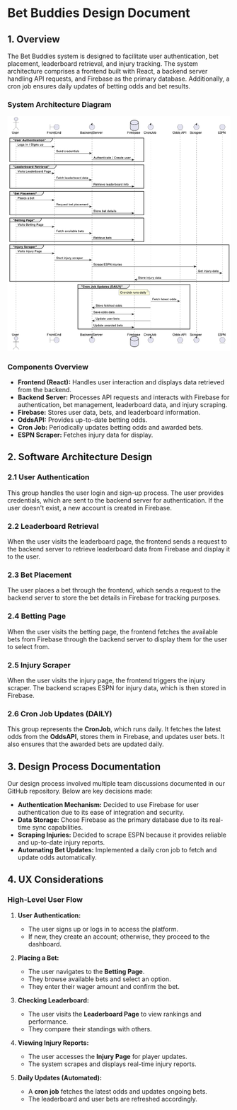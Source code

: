 # **Bet Buddies Design Document**

## **1. Overview**
The Bet Buddies system is designed to facilitate user authentication, bet placement, leaderboard retrieval, and injury tracking. The system architecture comprises a frontend built with React, a backend server handling API requests, and Firebase as the primary database. Additionally, a cron job ensures daily updates of betting odds and bet results.

### **System Architecture Diagram**
![alt text](image.png)

### **Components Overview**
- **Frontend (React):** Handles user interaction and displays data retrieved from the backend.
- **Backend Server:** Processes API requests and interacts with Firebase for authentication, bet management, leaderboard data, and injury scraping.
- **Firebase:** Stores user data, bets, and leaderboard information.
- **OddsAPI:** Provides up-to-date betting odds.
- **Cron Job:** Periodically updates betting odds and awarded bets.
- **ESPN Scraper:** Fetches injury data for display.

## **2. Software Architecture Design**

### **2.1 User Authentication**  
   This group handles the user login and sign-up process. The user provides credentials, which are sent to the backend server for authentication. If the user doesn't exist, a new account is created in Firebase.

### **2.2 Leaderboard Retrieval**  
   When the user visits the leaderboard page, the frontend sends a request to the backend server to retrieve leaderboard data from Firebase and display it to the user.

### **2.3 Bet Placement**  
   The user places a bet through the frontend, which sends a request to the backend server to store the bet details in Firebase for tracking purposes.

### **2.4 Betting Page**  
   When the user visits the betting page, the frontend fetches the available bets from Firebase through the backend server to display them for the user to select from.

### **2.5 Injury Scraper**  
   When the user visits the injury page, the frontend triggers the injury scraper. The backend scrapes ESPN for injury data, which is then stored in Firebase.

### **2.6 Cron Job Updates (DAILY)**  
   This group represents the **CronJob**, which runs daily. It fetches the latest odds from the **OddsAPI**, stores them in Firebase, and updates user bets. It also ensures that the awarded bets are updated daily.

## **3. Design Process Documentation**
Our design process involved multiple team discussions documented in our GitHub repository. Below are key decisions made:
- **Authentication Mechanism:** Decided to use Firebase for user authentication due to its ease of integration and security.
- **Data Storage:** Chose Firebase as the primary database due to its real-time sync capabilities.
- **Scraping Injuries:** Decided to scrape ESPN because it provides reliable and up-to-date injury reports.
- **Automating Bet Updates:** Implemented a daily cron job to fetch and update odds automatically.

## **4. UX Considerations**
### **High-Level User Flow**
1. **User Authentication:**
   - The user signs up or logs in to access the platform.
   - If new, they create an account; otherwise, they proceed to the dashboard.

2. **Placing a Bet:**
   - The user navigates to the **Betting Page**.
   - They browse available bets and select an option.
   - They enter their wager amount and confirm the bet.

3. **Checking Leaderboard:**
   - The user visits the **Leaderboard Page** to view rankings and performance.
   - They compare their standings with others.

4. **Viewing Injury Reports:**
   - The user accesses the **Injury Page** for player updates.
   - The system scrapes and displays real-time injury reports.

5. **Daily Updates (Automated):**
   - A **cron job** fetches the latest odds and updates ongoing bets.
   - The leaderboard and user bets are refreshed accordingly.
